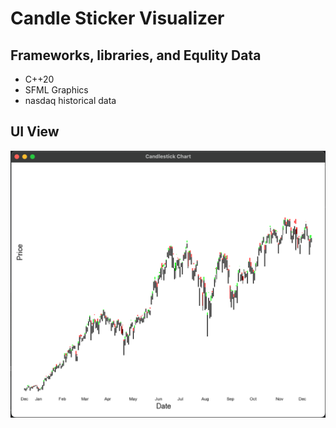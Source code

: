 # Candle Sticker Visualizer

## Frameworks, libraries, and Equlity Data

- C++20
- SFML Graphics
- nasdaq historical data

## UI View
![ui.png](docs/pics/ui.png)
